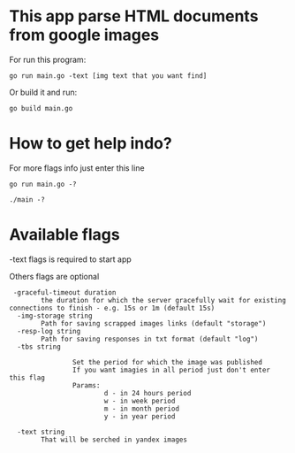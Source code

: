 # This app parse HTML documents from google images

For run this program:
```
go run main.go -text [img text that you want find]
```
Or build it and run:
```
go build main.go
```
# How to get help indo?
For more flags info just enter this line
```
go run main.go -?
```
```
./main -?
```
# Available flags
-text flags is required to start app

Others flags are optional
```
 -graceful-timeout duration
        the duration for which the server gracefully wait for existing connections to finish - e.g. 15s or 1m (default 15s)
  -img-storage string
        Path for saving scrapped images links (default "storage")
  -resp-log string
        Path for saving responses in txt format (default "log")
  -tbs string

                Set the period for which the image was published
                If you want imagies in all period just don't enter this flag
                Params:
                        d - in 24 hours period
                        w - in week period
                        m - in month period
                        y - in year period

  -text string
        That will be serched in yandex images
```
